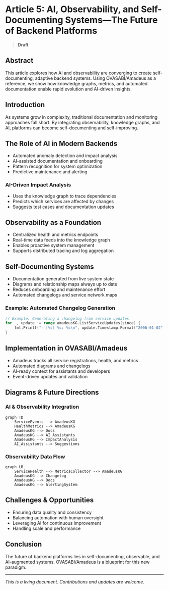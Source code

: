 # Article 5: AI, Observability, and Self-Documenting Systems—The Future of Backend Platforms

> **Draft**

## Abstract

This article explores how AI and observability are converging to create self-documenting, adaptive backend systems. Using OVASABI/Amadeus as a reference, we show how knowledge graphs, metrics, and automated documentation enable rapid evolution and AI-driven insights.

## Introduction

As systems grow in complexity, traditional documentation and monitoring approaches fall short. By integrating observability, knowledge graphs, and AI, platforms can become self-documenting and self-improving.

## The Role of AI in Modern Backends

- Automated anomaly detection and impact analysis
- AI-assisted documentation and onboarding
- Pattern recognition for system optimization
- Predictive maintenance and alerting

### AI-Driven Impact Analysis

- Uses the knowledge graph to trace dependencies
- Predicts which services are affected by changes
- Suggests test cases and documentation updates

## Observability as a Foundation

- Centralized health and metrics endpoints
- Real-time data feeds into the knowledge graph
- Enables proactive system management
- Supports distributed tracing and log aggregation

## Self-Documenting Systems

- Documentation generated from live system state
- Diagrams and relationship maps always up to date
- Reduces onboarding and maintenance effort
- Automated changelogs and service network maps

### Example: Automated Changelog Generation

```go
// Example: Generating a changelog from service updates
for _, update := range amadeusKG.ListServiceUpdates(since) {
    fmt.Printf("- [%s] %s: %s\n", update.Timestamp.Format("2006-01-02"), update.ServiceID, update.UpdateType)
}
```

## Implementation in OVASABI/Amadeus

- Amadeus tracks all service registrations, health, and metrics
- Automated diagrams and changelogs
- AI-ready context for assistants and developers
- Event-driven updates and validation

## Diagrams & Future Directions

### AI & Observability Integration
```mermaid
graph TD
    ServiceEvents --> AmadeusKG
    HealthMetrics --> AmadeusKG
    AmadeusKG --> Docs
    AmadeusKG --> AI_Assistants
    AmadeusKG --> ImpactAnalysis
    AI_Assistants --> Suggestions
```

### Observability Data Flow
```mermaid
graph LR
    ServiceHealth --> MetricsCollector --> AmadeusKG
    AmadeusKG --> Changelog
    AmadeusKG --> Docs
    AmadeusKG --> AlertingSystem
```

## Challenges & Opportunities

- Ensuring data quality and consistency
- Balancing automation with human oversight
- Leveraging AI for continuous improvement
- Handling scale and performance

## Conclusion

The future of backend platforms lies in self-documenting, observable, and AI-augmented systems. OVASABI/Amadeus is a blueprint for this new paradigm.

---

*This is a living document. Contributions and updates are welcome.* 